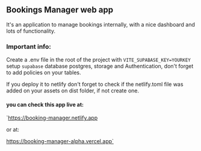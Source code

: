 ## Bookings Manager web app

It's an application to manage bookings internally, with a nice dashboard and lots of functionality.

### Important info:

Create a .env file in the root of the project with `VITE_SUPABASE_KEY=YOURKEY`
setup `supabase` database postgres, storage and Authentication, don't forget to add policies on your tables.

If you deploy it to netlify don't forget to check if the netlify.toml file was added on your assets on dist folder, if not create one.

#### you can check this app live at:

`https://booking-manager.netlify.app

or at:

https://booking-manager-alpha.vercel.app`
